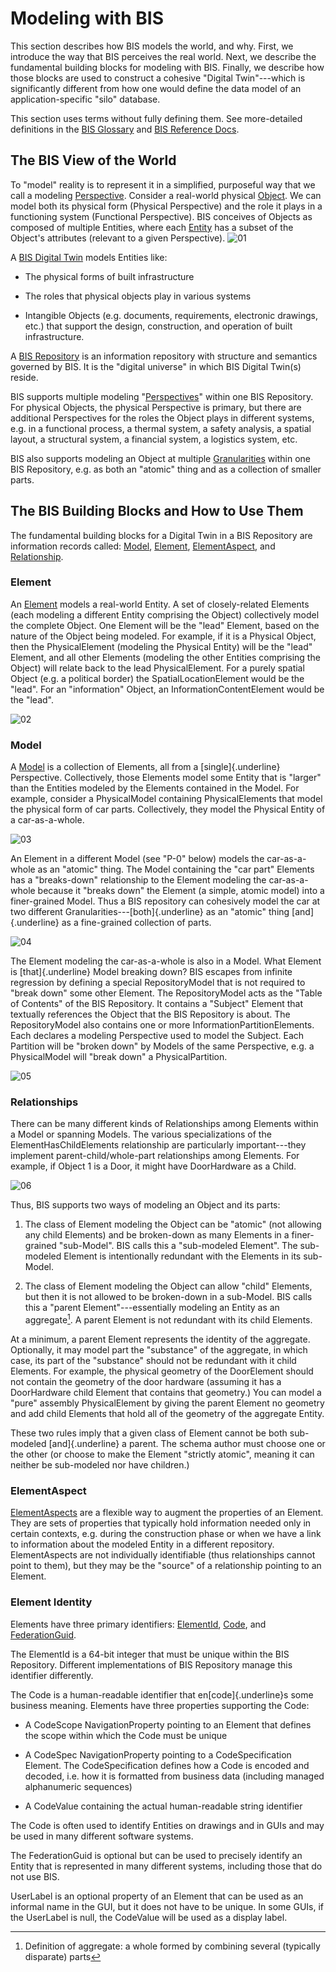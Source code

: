# Modeling with BIS

This section describes how BIS models the world, and why. First, we introduce the way that BIS perceives the real world. Next, we describe the fundamental building blocks for modeling with BIS. Finally, we describe how those blocks are used to construct a cohesive "Digital Twin"---which is significantly different from how one would define the data model of an application-specific "silo" database.

This section uses terms without fully defining them. See more-detailed definitions in the [BIS Glossary](TODO-Need-Glossary-Link) and [BIS Reference Docs](TODO-Need-Glossary-Link).

## The BIS View of the World

To "model" reality is to represent it in a simplified, purposeful way that we call a modeling [Perspective](TODO-Need-Glossary-Link). Consider a real-world physical [Object](TODO-Need-Glossary-Link). We can model both its physical form (Physical Perspective) and the role it plays in a functioning system (Functional Perspective). BIS conceives of Objects as composed of multiple Entities, where each [Entity](TODO-Need-Glossary-Link) has a subset of the Object's attributes (relevant to a given Perspective).
![01](./media/bis-modeling-01.png "An Object is comprised of multiple Entities") <!--style="width:5.51546in;height:1.97637in"-->

A [BIS Digital Twin](TODO-Need-Glossary-Link) models Entities like:

- The physical forms of built infrastructure

- The roles that physical objects play in various systems

- Intangible Objects (e.g. documents, requirements, electronic drawings, etc.) that support the design, construction, and operation of built infrastructure.

A [BIS Repository](TODO-Need-Glossary-Link) is an information repository with structure and semantics governed by BIS. It is the "digital universe" in which BIS Digital Twin(s) reside.

BIS supports multiple modeling "[Perspectives](TODO-Need-Glossary-Link)" within one BIS Repository. For physical Objects, the physical Perspective is primary, but there are additional Perspectives for the roles the Object plays in different systems, e.g. in a functional process, a thermal system, a safety analysis, a spatial layout, a structural system, a financial system, a logistics system, etc.

BIS also supports modeling an Object at multiple [Granularities](TODO-Need-Glossary-Link) within one BIS Repository, e.g. as both an "atomic" thing and as a collection of smaller parts.

## The BIS Building Blocks and How to Use Them

The fundamental building blocks for a Digital Twin in a BIS Repository are information records called: [Model](TODO-Need-Glossary-Link), [Element](TODO-Need-Glossary-Link), [ElementAspect](TODO-Need-Glossary-Link), and [Relationship](TODO-Need-Glossary-Link).

### Element

An [Element](TODO-Need-Glossary-Link) models a real-world Entity. A set of closely-related Elements (each modeling a different Entity comprising the Object) collectively model the complete Object. One Element will be the "lead" Element, based on the nature of the Object being modeled. For example, if it is a Physical Object, then the PhysicalElement (modeling the Physical Entity) will be the "lead" Element, and all other Elements (modeling the other Entities comprising the Object) will relate back to the lead PhysicalElement. For a purely spatial Object (e.g. a political border) the SpatialLocationElement would be the "lead". For an "information" Object, an InformationContentElement would be the "lead".

![02](./media/bis-modeling-02.png "Elements model Entities")<!-- style="width:4.4325in;height:1.84167in" -->

### Model

A [Model](TODO-Need-Glossary-Link) is a collection of Elements, all from a [single]{.underline} Perspective. Collectively, those Elements model some Entity that is "larger" than the Entities modeled by the Elements contained in the Model. For example, consider a PhysicalModel containing PhysicalElements that model the physical form of car parts. Collectively, they model the Physical Entity of a car-as-a-whole.

![03](./media/bis-modeling-03.png "Models are collections of Elements with a common Perspective") <!--style="width:5.31382in;height:2.075in" -->

An Element in a different Model (see "P-0" below) models the car-as-a-whole as an "atomic" thing. The Model containing the "car part" Elements has a "breaks-down" relationship to the Element modeling the car-as-a-whole because it "breaks down" the Element (a simple, atomic model) into a finer-grained Model. Thus a BIS repository can cohesively model the car at two different Granularities---[both]{.underline} as an "atomic" thing [and]{.underline} as a fine-grained collection of parts.

![04](./media/bis-modeling-04.png "Models break-down Elements for finer-grained modeling") <!--style="width:4.39167in;height:2.6594in" -->

The Element modeling the car-as-a-whole is also in a Model. What Element is [that]{.underline} Model breaking down? BIS escapes from infinite regression by defining a special RepositoryModel that is not required to "break down" some other Element. The RepositoryModel acts as the "Table of Contents" of the BIS Repository. It contains a "Subject" Element that textually references the Object that the BIS Repository is about. The RepositoryModel also contains one or more InformationPartitionElements. Each declares a modeling Perspective used to model the Subject. Each Partition will be "broken down" by Models of the same Perspective, e.g. a PhysicalModel will "break down" a PhysicalPartition.

![05](./media/bis-modeling-05.png "The RepositoryModel acts as the Table of Contents of the BIS Repository") <!--style="width:5.73446in;height:3.35in" -->

### Relationships

There can be many different kinds of Relationships among Elements within a Model or spanning Models. The various specializations of the ElementHasChildElements relationship are particularly important---they implement parent-child/whole-part relationships among Elements. For example, if Object 1 is a Door, it might have DoorHardware as a Child.

![06](./media/bis-modeling-06.Png "Within a Model, parent Elements allow child Elements") <!--style="width:5.57041in;height:3.24167in" -->

Thus, BIS supports two ways of modeling an Object and its parts:

1. The class of Element modeling the Object can be "atomic" (not allowing any child Elements) and be broken-down as many Elements in a finer-grained "sub-Model". BIS calls this a "sub-modeled Element". The sub-modeled Element is intentionally redundant with the Elements in its sub-Model.

2. The class of Element modeling the Object can allow "child" Elements, but then it is not allowed to be broken-down in a sub-Model. BIS calls this a "parent Element"---essentially modeling an Entity as an aggregate[^1]. A parent Element is not redundant with its child Elements.

At a minimum, a parent Element represents the identity of the aggregate. Optionally, it may model part the "substance" of the aggregate, in which case, its part of the "substance" should not be redundant with it child Elements. For example, the physical geometry of the DoorElement should not contain the geometry of the door hardware (assuming it has a DoorHardware child Element that contains that geometry.) You can model a "pure" assembly PhysicalElement by giving the parent Element no geometry and add child Elements that hold all of the geometry of the aggregate Entity.

These two rules imply that a given class of Element cannot be both sub-modeled [and]{.underline} a parent. The schema author must choose one or the other (or choose to make the Element "strictly atomic", meaning it can neither be sub-modeled nor have children.)

### ElementAspect

[ElementAspects](TODO-Need-Glossary-Link) are a flexible way to augment the properties of an Element. They are sets of properties that typically hold information needed only in certain contexts, e.g. during the construction phase or when we have a link to information about the modeled Entity in a different repository. ElementAspects are not individually identifiable (thus relationships cannot point to them), but they may be the "source" of a relationship pointing to an Element.

### Element Identity

Elements have three primary identifiers: [ElementId](TODO-Need-Glossary-Link), [Code](TODO-Need-Glossary-Link), and [FederationGuid](TODO-Need-Glossary-Link).

The ElementId is a 64-bit integer that must be unique within the BIS Repository. Different implementations of BIS Repository manage this identifier differently.

The Code is a human-readable identifier that en[code]{.underline}s some business meaning. Elements have three properties supporting the Code:

- A CodeScope NavigationProperty pointing to an Element that defines the scope within which the Code must be unique

- A CodeSpec NavigationProperty pointing to a CodeSpecification Element. The CodeSpecification defines how a Code is encoded and decoded, i.e. how it is formatted from business data (including managed alphanumeric sequences)

- A CodeValue containing the actual human-readable string identifier

The Code is often used to identify Entities on drawings and in GUIs and may be used in many different software systems.

The FederationGuid is optional but can be used to precisely identify an Entity that is represented in many different systems, including those that do not use BIS.

UserLabel is an optional property of an Element that can be used as an informal name in the GUI, but it does not have to be unique. In some GUIs, if the UserLabel is null, the CodeValue will be used as a display label.

[^1]: Definition of aggregate: a whole formed by combining several (typically disparate) parts
